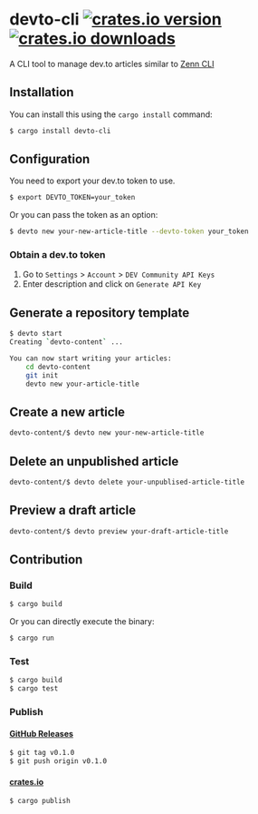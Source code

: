 # devto-cli [![crates.io version](https://img.shields.io/crates/v/devto-cli.svg)](https://crates.io/crates/devto-cli) [![crates.io downloads](https://img.shields.io/crates/d/devto-cli.svg)](https://crates.io/crates/devto-cli)

A CLI tool to manage dev.to articles similar to [Zenn CLI](https://www.npmjs.com/package/zenn-cli)

## Installation

You can install this using the `cargo install` command:

```bash
$ cargo install devto-cli
```

## Configuration

You need to export your dev.to token to use.

```bash
$ export DEVTO_TOKEN=your_token
```

Or you can pass the token as an option:

```bash
$ devto new your-new-article-title --devto-token your_token
```

### Obtain a dev.to token

1. Go to `Settings` > `Account` > `DEV Community API Keys`
2. Enter description and click on `Generate API Key`

## Generate a repository template

```bash
$ devto start
Creating `devto-content` ...

You can now start writing your articles:
    cd devto-content
    git init
    devto new your-article-title
```

## Create a new article

```bash
devto-content/$ devto new your-new-article-title
```

## Delete an unpublished article

```bash
devto-content/$ devto delete your-unpublised-article-title
```

## Preview a draft article

```bash
devto-content/$ devto preview your-draft-article-title
```

## Contribution

### Build

```bash
$ cargo build
```

Or you can directly execute the binary:

```bash
$ cargo run
```

### Test

```bash
$ cargo build
$ cargo test
```

### Publish

#### [GitHub Releases](https://github.com/ken-matsui/jyt/tags)

```bash
$ git tag v0.1.0
$ git push origin v0.1.0
```

#### [crates.io](https://crates.io/)

```bash
$ cargo publish
```
